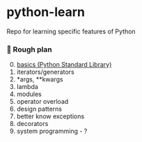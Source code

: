 # python-learn
Repo for learning specific features of Python

### :notebook: Rough plan

0. [basics (Python Standard Library)](basics/README.md)
1. iterators/generators
2. \*args, **kwargs
3. lambda
4. modules
5. operator overload
6. design patterns
7. better know exceptions
8. decorators
9. system programming - ?
